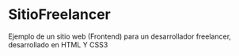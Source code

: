 # SitioFreelancer
Ejemplo de un sitio web (Frontend) para un desarrollador freelancer, desarrollado en HTML Y CSS3
